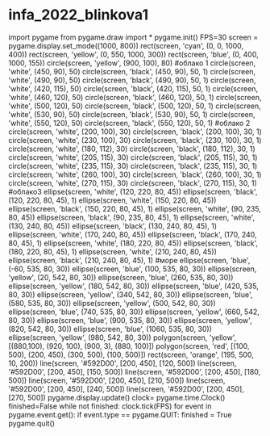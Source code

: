 # infa_2022_blinkova1
import pygame
from pygame.draw import *
pygame.init()
FPS=30
screen = pygame.display.set_mode((1000, 800))
rect(screen, 'cyan', (0, 0, 1000, 400))
rect(screen, 'yellow', (0, 550, 1000, 300))
rect(screen, 'blue', (0, 400, 1000, 155))
circle(screen, 'yellow', (900, 100), 80)
#облако 1
circle(screen, 'white', (450, 90), 50)
circle(screen, 'black', (450, 90), 50, 1)
circle(screen, 'white', (490, 90), 50)
circle(screen, 'black', (490, 90), 50, 1)
circle(screen, 'white', (420, 115), 50)
circle(screen, 'black', (420, 115), 50, 1)
circle(screen, 'white', (460, 120), 50)
circle(screen, 'black', (460, 120), 50, 1)
circle(screen, 'white', (500, 120), 50)
circle(screen, 'black', (500, 120), 50, 1)
circle(screen, 'white', (530, 90), 50)
circle(screen, 'black', (530, 90), 50, 1)
circle(screen, 'white', (550, 120), 50)
circle(screen, 'black', (550, 120), 50, 1)
#облако 2
circle(screen, 'white', (200, 100), 30)
circle(screen, 'black', (200, 100), 30, 1)
circle(screen, 'white', (230, 100), 30)
circle(screen, 'black', (230, 100), 30, 1)
circle(screen, 'white', (180, 112), 30)
circle(screen, 'black', (180, 112), 30, 1)
circle(screen, 'white', (205, 115), 30)
circle(screen, 'black', (205, 115), 30, 1)
circle(screen, 'white', (235, 115), 30)
circle(screen, 'black', (235, 115), 30, 1)
circle(screen, 'white', (260, 100), 30)
circle(screen, 'black', (260, 100), 30, 1)
circle(screen, 'white', (270, 115), 30)
circle(screen, 'black', (270, 115), 30, 1)
#облако3
ellipse(screen, 'white', (120, 220, 80, 45))
ellipse(screen, 'black', (120, 220, 80, 45), 1)
ellipse(screen, 'white', (150, 220, 80, 45))
ellipse(screen, 'black', (150, 220, 80, 45), 1)
ellipse(screen, 'white', (90, 235, 80, 45))
ellipse(screen, 'black', (90, 235, 80, 45), 1)
ellipse(screen, 'white', (130, 240, 80, 45))
ellipse(screen, 'black', (130, 240, 80, 45), 1)
ellipse(screen, 'white', (170, 240, 80, 45))
ellipse(screen, 'black', (170, 240, 80, 45), 1)
ellipse(screen, 'white', (180, 220, 80, 45))
ellipse(screen, 'black', (180, 220, 80, 45), 1)
ellipse(screen, 'white', (210, 240, 80, 45))
ellipse(screen, 'black', (210, 240, 80, 45), 1)
#море
ellipse(screen, 'blue', (-60, 535, 80, 30))
ellipse(screen, 'blue', (100, 535, 80, 30))
ellipse(screen, 'yellow', (20, 542, 80, 30))
ellipse(screen, 'blue', (260, 535, 80, 30))
ellipse(screen, 'yellow', (180, 542, 80, 30))
ellipse(screen, 'blue', (420, 535, 80, 30))
ellipse(screen, 'yellow', (340, 542, 80, 30))
ellipse(screen, 'blue', (580, 535, 80, 30))
ellipse(screen, 'yellow', (500, 542, 80, 30))
ellipse(screen, 'blue', (740, 535, 80, 30))
ellipse(screen, 'yellow', (660, 542, 80, 30))
ellipse(screen, 'blue', (900, 535, 80, 30))
ellipse(screen, 'yellow', (820, 542, 80, 30))
ellipse(screen, 'blue', (1060, 535, 80, 30))
ellipse(screen, 'yellow', (980, 542, 80, 30))
polygon(screen, 'yellow', [(880,100), (920, 100), (900, 3), (880, 100)])
polygon(screen, 'red', [(100, 500), (200, 450), (300, 500), (100, 500)])
rect(screen, 'orange', (195, 500, 10, 200))
line(screen, '#592D00', [200, 450], [120, 500])
line(screen, '#592D00', [200, 450], [150, 500])
line(screen, '#592D00', [200, 450], [180, 500])
line(screen, '#592D00', [200, 450], [210, 500])
line(screen, '#592D00', [200, 450], [240, 500])
line(screen, '#592D00', [200, 450], [270, 500])
pygame.display.update()
clock= pygame.time.Clock()
finished=False
while not finished:
    clock.tick(FPS)
    for event in pygame.event.get():
        if event.type == pygame.QUIT:
            finished = True
pygame.quit()
